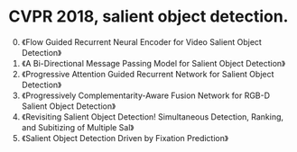 # CVPR 2018, salient object detection.

0. 《Flow Guided Recurrent Neural Encoder for Video Salient Object Detection》
0. 《A Bi-Directional Message Passing Model for Salient Object Detection》
0. 《Progressive Attention Guided Recurrent Network for Salient Object Detection》
0. 《Progressively Complementarity-Aware Fusion Network for RGB-D Salient Object Detection》
0. 《Revisiting Salient Object Detection! Simultaneous Detection, Ranking, and Subitizing of Multiple Sal》
0. 《Salient Object Detection Driven by Fixation Prediction》
